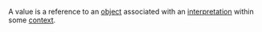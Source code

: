 A value is a reference to an [object](../object/object.md) associated with an [interpretation](../object/interpretation.md) within some [context](../object/context.md).
